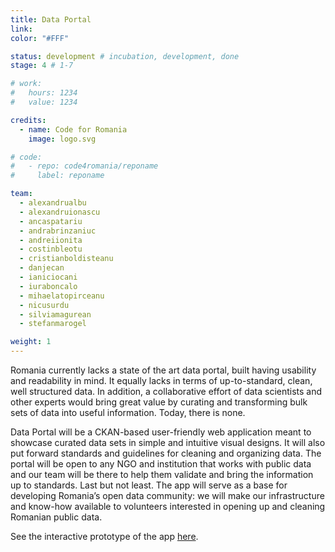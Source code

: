 ```yaml
---
title: Data Portal
link: 
color: "#FFF"

status: development # incubation, development, done
stage: 4 # 1-7

# work:
#   hours: 1234
#   value: 1234

credits:
  - name: Code for Romania
    image: logo.svg

# code:
#   - repo: code4romania/reponame
#     label: reponame

team:
  - alexandrualbu
  - alexandruionascu
  - ancaspatariu
  - andrabrinzaniuc
  - andreiionita
  - costinbleotu
  - cristianboldisteanu
  - danjecan
  - ianiciocani
  - iuraboncalo
  - mihaelatopirceanu
  - nicusurdu
  - silviamagurean
  - stefanmarogel

weight: 1
---
```

Romania currently lacks a state of the art data portal, built having usability and readability in mind. It equally lacks in terms of up-to-standard, clean, well structured data. In addition, a collaborative effort of data scientists and other experts would bring great value by curating and transforming bulk sets of data into useful information. Today, there is none.

Data Portal will be a CKAN-based user-friendly web application meant to showcase curated data sets in simple and intuitive visual designs. It will also put forward standards and guidelines for cleaning and organizing data. The portal will be open to any NGO and institution that works with public data and our team will be there to help them validate and bring the information up to standards. Last but not least. The app will serve as a base for developing Romania’s open data community: we will make our infrastructure and know-how available to volunteers interested in opening up and cleaning Romanian public data.

See the interactive prototype of the app [here](https://www.figma.com/proto/P60qSupJkefpT7K4rT5PQuva/Data-Portal-Cluj-Napoca?node-id=90%3A7&scaling=min-zoom).
